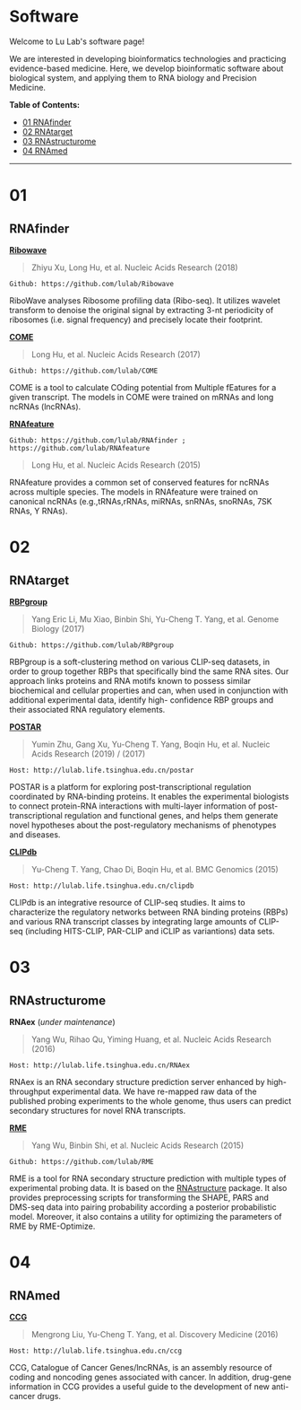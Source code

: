 # Software

Welcome to Lu Lab's software page!

We are interested in developing bioinformatics technologies and practicing evidence-based medicine.
Here, we develop bioinformatic software about biological system, and applying them to RNA biology and Precision Medicine.

**Table of Contents:**

* [01 RNAfinder](#01)
* [02 RNAtarget](#02)
* [03 RNAstructurome](#03)
* [04 RNAmed](#04)

---

# 01
## RNAfinder

[**Ribowave**](https://lulab.github.io/Ribowave)

> Zhiyu Xu, Long Hu, et al. Nucleic Acids Research (2018)

`Github: https://github.com/lulab/Ribowave`


RiboWave analyses Ribosome profiling data (Ribo-seq). It utilizes wavelet transform to denoise the original signal by extracting 3-nt periodicity of ribosomes (i.e. signal frequency) and precisely locate their footprint.

[**COME**](https://github.com/lulab/COME)

> Long Hu, et al. Nucleic Acids Research (2017)

`Github: https://github.com/lulab/COME`

COME is a tool to calculate COding potential from Multiple fEatures for a given transcript. The models in COME were trained on mRNAs and long ncRNAs (lncRNAs).

[**RNAfeature**](http://Rnafeature.ncrnalab.org)

`Github: https://github.com/lulab/RNAfinder ; https://github.com/lulab/RNAfeature`

> Long Hu, et al. Nucleic Acids Research (2015)

RNAfeature provides a common set of conserved features for ncRNAs across multiple species. The models in RNAfeature were trained on canonical ncRNAs (e.g.,tRNAs,rRNAs, miRNAs, snRNAs, snoRNAs, 7SK RNAs, Y RNAs).

# 02
## RNAtarget

[**RBPgroup**](http://RNAtarget.ncrnalab.org/RBPgroup)

> Yang Eric Li, Mu Xiao, Binbin Shi, Yu-Cheng T. Yang, et al. Genome Biology (2017)

`Github: https://github.com/lulab/RBPgroup`

RBPgroup is a soft-clustering method on various CLIP-seq datasets, in order to group together RBPs that specifically bind the same RNA sites. Our approach links proteins and RNA motifs known to possess similar biochemical and cellular properties and can, when used in conjunction with additional experimental data, identify high- confidence RBP groups and their associated RNA regulatory elements.

[**POSTAR**](http://lulab.life.tsinghua.edu.cn/postar)

>  Yumin Zhu, Gang Xu, Yu-Cheng T. Yang, Boqin Hu, et al. Nucleic Acids Research (2019) / (2017)

`Host: http://lulab.life.tsinghua.edu.cn/postar`

POSTAR is a platform for exploring post-transcriptional regulation coordinated by RNA-binding proteins. It enables the experimental biologists to connect protein-RNA interactions with multi-layer information of post-transcriptional regulation and functional genes, and helps them generate novel hypotheses about the post-regulatory mechanisms of phenotypes and diseases.

[**CLIPdb**](http://clipdb.ncrnalab.org)

>  Yu-Cheng T. Yang, Chao Di, Boqin Hu, et al. BMC Genomics (2015)

`Host: http://lulab.life.tsinghua.edu.cn/clipdb`

CLIPdb is an integrative resource of CLIP-seq studies. It aims to characterize the regulatory networks between RNA binding proteins (RBPs) and various RNA transcript classes by integrating large amounts of CLIP-seq (including HITS-CLIP, PAR-CLIP and iCLIP as variantions) data sets.

# 03
## RNAstructurome

**RNAex** (*under maintenance*)

>  Yang Wu, Rihao Qu, Yiming Huang, et al. Nucleic Acids Research (2016)

`Host: http://lulab.life.tsinghua.edu.cn/RNAex`

RNAex is an RNA secondary structure prediction server enhanced by high-throughput experimental data. We have re-mapped raw data of the published probing experiments to the whole genome, thus users can predict secondary structures for novel RNA transcripts.

[**RME**](https://github.com/lulab/RME)

>  Yang Wu, Binbin Shi, et al. Nucleic Acids Research (2015)

`Github: https://github.com/lulab/RME`

RME is a tool for RNA secondary structure prediction with multiple types of experimental probing data. It is based on the [RNAstructure](http://rna.urmc.rochester.edu/RNAstructure.html) package. It also provides preprocessing scripts for transforming the SHAPE, PARS and DMS-seq data into pairing probability according a posterior probabilistic model. Moreover, it also contains a utility for optimizing the parameters of RME by RME-Optimize.

# 04
## RNAmed

[**CCG**](http://lulab.life.tsinghua.edu.cn/ccg)

> Mengrong Liu, Yu-Cheng T. Yang, et al. Discovery Medicine (2016)

`Host: http://lulab.life.tsinghua.edu.cn/ccg`

CCG, Catalogue of Cancer Genes/lncRNAs, is an assembly resource of coding and noncoding genes associated with cancer. In addition, drug-gene information in CCG provides a useful guide to the development of new anti-cancer drugs.
